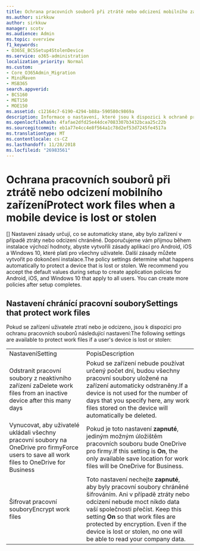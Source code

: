 ```yaml
---
title: Ochrana pracovních souborů při ztrátě nebo odcizení mobilního zařízení
ms.author: sirkkuw
author: sirkkuw
manager: scotv
ms.audience: Admin
ms.topic: overview
f1_keywords:
- O365E_BCSSetup4StolenDevice
ms.service: o365-administration
localization_priority: Normal
ms.custom:
- Core_O365Admin_Migration
- MiniMaven
- MSB365
search.appverid:
- BCS160
- MET150
- MOE150
ms.assetid: c12164c7-6190-4294-b88a-590580c9869a
description: Informace o nastavení, které jsou k dispozici k ochraně pracovních souborů v případě ztráty nebo krádeže zařízení uživatele.
ms.openlocfilehash: 4fafae2dfd25e44dce7083307b3432bcaa25c22b
ms.sourcegitcommit: eb1a77e4cc4e8f564a1c78d2ef53d7245fe4517a
ms.translationtype: MT
ms.contentlocale: cs-CZ
ms.lasthandoff: 11/28/2018
ms.locfileid: "26983561"
---
```

# <a name="protect-work-files-when-a-mobile-device-is-lost-or-stolen"></a><span data-ttu-id="622e2-103">Ochrana pracovních souborů při ztrátě nebo odcizení mobilního zařízení</span><span class="sxs-lookup"><span data-stu-id="622e2-103">Protect work files when a mobile device is lost or stolen</span></span>

<span data-ttu-id="622e2-p101">[] Nastavení zásady určují, co se automaticky stane, aby bylo zařízení v případě ztráty nebo odcizení chráněné. Doporučujeme vám přijmou během instalace výchozí hodnoty, abyste vytvořili zásady aplikací pro Android, iOS a Windows 10, které platí pro všechny uživatele. Další zásady můžete vytvořit po dokončení instalace.</span><span class="sxs-lookup"><span data-stu-id="622e2-p101">The policy settings determine what happens automatically to protect a device that is lost or stolen. We recommend you accept the default values during setup to create application policies for Android, iOS, and Windows 10 that apply to all users. You can create more policies after setup completes.</span></span>
  
## <a name="settings-that-protect-work-files"></a><span data-ttu-id="622e2-107">Nastavení chránící pracovní soubory</span><span class="sxs-lookup"><span data-stu-id="622e2-107">Settings that protect work files</span></span>

<span data-ttu-id="622e2-108">Pokud se zařízení uživatele ztratí nebo je odcizeno, jsou k dispozici pro ochranu pracovních souborů následující nastavení:</span><span class="sxs-lookup"><span data-stu-id="622e2-108">The following settings are available to protect work files if a user's device is lost or stolen:</span></span>
  
|||
|:-----|:-----|
|<span data-ttu-id="622e2-109">Nastavení</span><span class="sxs-lookup"><span data-stu-id="622e2-109">Setting</span></span>  <br/> |<span data-ttu-id="622e2-110">Popis</span><span class="sxs-lookup"><span data-stu-id="622e2-110">Description</span></span>  <br/> |
|<span data-ttu-id="622e2-111">Odstranit pracovní soubory z neaktivního zařízení za</span><span class="sxs-lookup"><span data-stu-id="622e2-111">Delete work files from an inactive device after this many days</span></span>  <br/> |<span data-ttu-id="622e2-112">Pokud se zařízení nebude používat určený počet dní, budou všechny pracovní soubory uložené na zařízení automaticky odstraněny.</span><span class="sxs-lookup"><span data-stu-id="622e2-112">If a device is not used for the number of days that you specify here, any work files stored on the device will automatically be deleted.</span></span>  <br/> |
|<span data-ttu-id="622e2-113">Vynucovat, aby uživatelé ukládali všechny pracovní soubory na OneDrive pro firmy</span><span class="sxs-lookup"><span data-stu-id="622e2-113">Force users to save all work files to OneDrive for Business</span></span>  <br/> |<span data-ttu-id="622e2-114">Pokud je toto nastavení **zapnuté**, jediným možným úložištěm pracovních souboru bude OneDrive pro firmy.</span><span class="sxs-lookup"><span data-stu-id="622e2-114">If this setting is **On**, the only available save location for work files will be OneDrive for Business.</span></span>  <br/> |
|<span data-ttu-id="622e2-115">Šifrovat pracovní soubory</span><span class="sxs-lookup"><span data-stu-id="622e2-115">Encrypt work files</span></span>  <br/> |<span data-ttu-id="622e2-p102">Toto nastavení nechejte **zapnuté**, aby byly pracovní soubory chráněné šifrováním. Ani v případě ztráty nebo odcizení nebude moct nikdo data vaší společnosti přečíst.  </span><span class="sxs-lookup"><span data-stu-id="622e2-p102">Keep this setting **On** so that work files are protected by encryption. Even if the device is lost or stolen, no one will be able to read your company data.  </span></span><br/> |
   

